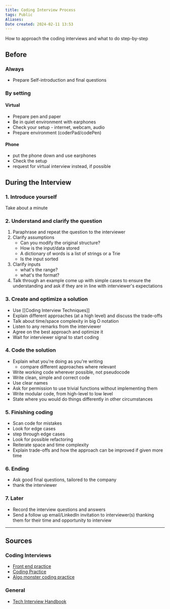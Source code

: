 ```yaml
---
title: Coding Interview Process
tags: Public
Aliases:
Date created: 2024-02-11 13:53
---
```


How to approach the coding interviews and what to do step-by-step

## Before

### Always
- Prepare Self-introduction and final questions

### By setting

#### Virtual
- Prepare pen and paper
- Be in quiet environment with earphones
- Check your setup - internet, webcam, audio
- Prepare environment (coderPad/codePen)

#### Phone
- put the phone down and use earphones
- Check the setup
- request for virtual interview instead, if possible


## During the Interview

### 1. Introduce yourself
Take about a minute

### 2. Understand and clarify the question
1. Paraphrase and repeat the question to the interviewer
2. Clarify assumptions
	- Can you modify the original structure?
	- How is the input/data stored
	- A dictionary of words is a list of strings or a Trie
	- Is the input sorted
3. Clarify inputs
	- what's the range?
	- what's the format?
4. Talk through an example
		come up with simple cases to ensure the understanding and ask if they are in line with interviewer's expectations

### 3. Create and optimize a solution
- Use [[Coding Interview Techniques]]
- Explain different approaches (at a high level) and discuss the trade-offs
- Talk about time/space complexity in big O notation
- Listen to any remarks from the interviewer
- Agree on the best approach and optimize it
- Wait for interviewer signal to start coding

### 4. Code the solution
- Explain what you're doing as you're writing
	- compare different approaches where relevant
- Write working code wherever possible, not pseudocode
- Write clean, simple and correct code
- Use clear names
- Ask for permission to use trivial functions without implementing them
- Write modular code, from high-level to low level
- State where you would do things differently in other circumstances

### 5. Finishing coding
- Scan code for mistakes
- Look for edge cases
- step through edge cases
- Look for possible refactoring
- Reiterate space and time complexity
- Explain trade-offs and how the approach can be improved if given more time

### 6. Ending
- Ask good final questions, tailored to the company
- thank the interviewer

### 7. Later 
- Record the interview questions and answers
- Send a follow up email/LinkedIn invitation to interviewer(s) thanking them for their time and opportunity to interview

---
## Sources
### Coding Interviews
- [Front end practice](https://www.greatfrontend.com/?utm_source=techinterviewhandbook&utm_medium=referral&utm_content=in_doc)
- [Coding Practice](https://leetcode.com/problemset/)
- [Algo monster coding practice](https://algo.monster/?sscid=21k8_bx8v0&)

### General
- [Tech Interview Handbook](https://www.techinterviewhandbook.org/software-engineering-interview-guide/)